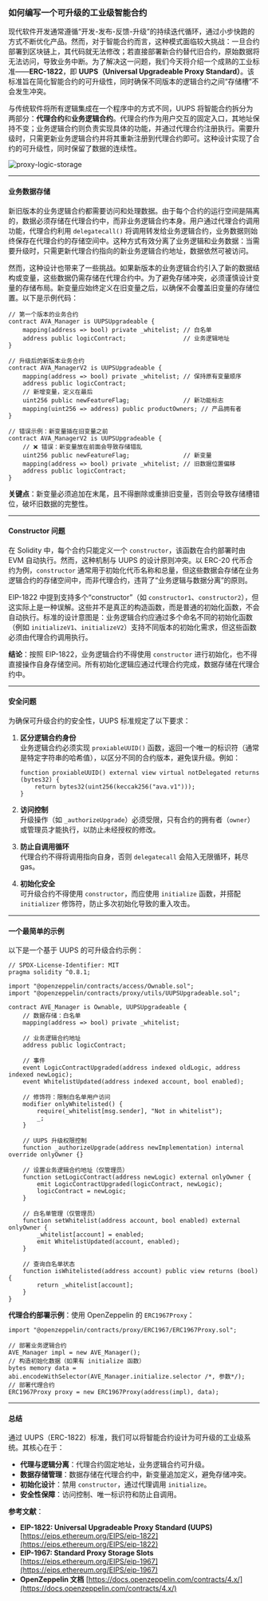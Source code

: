 ### 如何编写一个可升级的工业级智能合约

现代软件开发通常遵循“开发-发布-反馈-升级”的持续迭代循环，通过小步快跑的方式不断优化产品。然而，对于智能合约而言，这种模式面临较大挑战：一旦合约部署到区块链上，其代码就无法修改；若直接部署新合约替代旧合约，原始数据将无法访问，导致业务中断。为了解决这一问题，我们今天将介绍一个成熟的工业标准——**ERC-1822**，即 **UUPS（Universal Upgradeable Proxy Standard）**。该标准旨在简化智能合约的可升级性，同时确保不同版本的逻辑合约之间“存储槽”不会发生冲突。

与传统软件将所有逻辑集成在一个程序中的方式不同，UUPS 将智能合约拆分为两部分：**代理合约**和**业务逻辑合约**。代理合约作为用户交互的固定入口，其地址保持不变；业务逻辑合约则负责实现具体的功能，并通过代理合约注册执行。需要升级时，只需更新业务逻辑合约并将其重新注册到代理合约即可。这种设计实现了合约的可升级性，同时保留了数据的连续性。

![proxy-logic-storage](/asset/proxy-logic-storage.jpg)

---

#### 业务数据存储

新旧版本的业务逻辑合约都需要访问和处理数据。由于每个合约的运行空间是隔离的，数据必须存储在代理合约中，而非业务逻辑合约本身。用户通过代理合约调用功能，代理合约利用 `delegatecall()` 将调用转发给业务逻辑合约，业务数据则始终保存在代理合约的存储空间中。这种方式有效分离了业务逻辑和业务数据：当需要升级时，只需更新代理合约指向的新业务逻辑合约地址，数据依然可被访问。

然而，这种设计也带来了一些挑战。如果新版本的业务逻辑合约引入了新的数据结构或变量，这些数据仍需存储在代理合约中。为了避免存储冲突，必须谨慎设计变量的存储布局。新变量应始终定义在旧变量之后，以确保不会覆盖旧变量的存储位置。以下是示例代码：

```solidity
// 第一个版本的业务合约
contract AVA_Manager is UUPSUpgradeable {
    mapping(address => bool) private _whitelist; // 白名单
    address public logicContract;                // 业务逻辑地址
}

// 升级后的新版本业务合约
contract AVA_ManagerV2 is UUPSUpgradeable {
    mapping(address => bool) private _whitelist; // 保持原有变量顺序
    address public logicContract;
    // 新增变量，定义在最后
    uint256 public newFeatureFlag;               // 新功能标志
    mapping(uint256 => address) public productOwners; // 产品拥有者
}

// 错误示例：新变量插在旧变量之前
contract AVA_ManagerV2 is UUPSUpgradeable {
    // ❌ 错误：新变量放在前面会导致存储错乱
    uint256 public newFeatureFlag;               // 新变量
    mapping(address => bool) private _whitelist; // 旧数据位置偏移
    address public logicContract;
}
```

**关键点**：新变量必须追加在末尾，且不得删除或重排旧变量，否则会导致存储槽错位，破坏旧数据的完整性。

---

#### Constructor 问题

在 Solidity 中，每个合约只能定义一个 `constructor`，该函数在合约部署时由 EVM 自动执行。然而，这种机制与 UUPS 的设计原则冲突。以 ERC-20 代币合约为例，`constructor` 通常用于初始化代币名称和总量，但这些数据会存储在业务逻辑合约的存储空间中，而非代理合约，违背了“业务逻辑与数据分离”的原则。

EIP-1822 中提到支持多个“constructor”（如 `constructor1`、`constructor2`），但这实际上是一种误解。这些并不是真正的构造函数，而是普通的初始化函数，不会自动执行。标准的设计意图是：业务逻辑合约应通过多个命名不同的初始化函数（例如 `initializeV1`、`initializeV2`）支持不同版本的初始化需求，但这些函数必须由代理合约调用执行。

**结论**：按照 EIP-1822，业务逻辑合约不得使用 `constructor` 进行初始化，也不得直接操作自身存储空间。所有初始化逻辑应通过代理合约完成，数据存储在代理合约中。

---

#### 安全问题

为确保可升级合约的安全性，UUPS 标准规定了以下要求：

1. **区分逻辑合约身份**  
   业务逻辑合约必须实现 `proxiableUUID()` 函数，返回一个唯一的标识符（通常是特定字符串的哈希值），以区分不同的合约版本，避免误升级。例如：

   ```solidity
   function proxiableUUID() external view virtual notDelegated returns (bytes32) {
       return bytes32(uint256(keccak256("ava.v1")));
   }
   ```

2. **访问控制**  
   升级操作（如 `_authorizeUpgrade`）必须受限，只有合约的拥有者（`owner`）或管理员才能执行，以防止未经授权的修改。

3. **防止自调用循环**  
   代理合约不得将调用指向自身，否则 `delegatecall` 会陷入无限循环，耗尽 gas。

4. **初始化安全**  
   可升级合约不得使用 `constructor`，而应使用 `initialize` 函数，并搭配 `initializer` 修饰符，防止多次初始化导致的重入攻击。

---

#### 一个最简单的示例

以下是一个基于 UUPS 的可升级合约示例：

```solidity
// SPDX-License-Identifier: MIT
pragma solidity ^0.8.1;

import "@openzeppelin/contracts/access/Ownable.sol";
import "@openzeppelin/contracts/proxy/utils/UUPSUpgradeable.sol";

contract AVE_Manager is Ownable, UUPSUpgradeable {
    // 数据存储：白名单
    mapping(address => bool) private _whitelist;

    // 业务逻辑合约地址
    address public logicContract;

    // 事件
    event LogicContractUpgraded(address indexed oldLogic, address indexed newLogic);
    event WhitelistUpdated(address indexed account, bool enabled);

    // 修饰符：限制白名单用户访问
    modifier onlyWhitelisted() {
        require(_whitelist[msg.sender], "Not in whitelist");
        _;
    }

    // UUPS 升级权限控制
    function _authorizeUpgrade(address newImplementation) internal override onlyOwner {}

    // 设置业务逻辑合约地址（仅管理员）
    function setLogicContract(address newLogic) external onlyOwner {
        emit LogicContractUpgraded(logicContract, newLogic);
        logicContract = newLogic;
    }

    // 白名单管理（仅管理员）
    function setWhitelist(address account, bool enabled) external onlyOwner {
        _whitelist[account] = enabled;
        emit WhitelistUpdated(account, enabled);
    }

    // 查询白名单状态
    function isWhitelisted(address account) public view returns (bool) {
        return _whitelist[account];
    }
}
```

**代理合约部署示例**：使用 OpenZeppelin 的 `ERC1967Proxy`：

```solidity
import "@openzeppelin/contracts/proxy/ERC1967/ERC1967Proxy.sol";

// 部署业务逻辑合约
AVE_Manager impl = new AVE_Manager();
// 构造初始化数据（如果有 initialize 函数）
bytes memory data = abi.encodeWithSelector(AVE_Manager.initialize.selector /*, 参数*/);
// 部署代理合约
ERC1967Proxy proxy = new ERC1967Proxy(address(impl), data);
```

---

#### 总结

通过 UUPS（ERC-1822）标准，我们可以将智能合约设计为可升级的工业级系统。其核心在于：
- **代理与逻辑分离**：代理合约固定地址，业务逻辑合约可升级。
- **数据存储管理**：数据存储在代理合约中，新变量追加定义，避免存储冲突。
- **初始化设计**：禁用 `constructor`，通过代理调用 `initialize`。
- **安全性保障**：访问控制、唯一标识符和防止自调用。

**参考文献**：
* **EIP-1822: Universal Upgradeable Proxy Standard (UUPS)**
  [https://eips.ethereum.org/EIPS/eip-1822](https://eips.ethereum.org/EIPS/eip-1822)
* **EIP-1967: Standard Proxy Storage Slots**
  [https://eips.ethereum.org/EIPS/eip-1967](https://eips.ethereum.org/EIPS/eip-1967)
* **OpenZeppelin 文档**
  [https://docs.openzeppelin.com/contracts/4.x/](https://docs.openzeppelin.com/contracts/4.x/)

